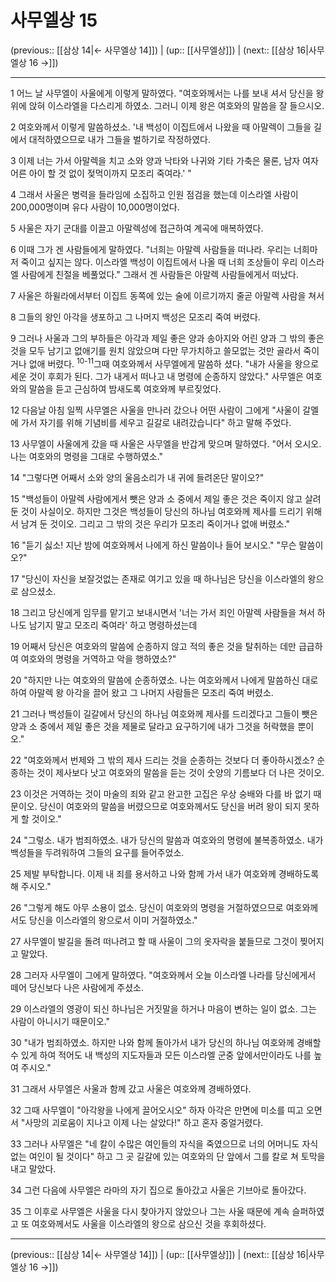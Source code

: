 # 사무엘상 15

(previous:: [[삼상 14|← 사무엘상 14]]) | (up:: [[사무엘상]]) | (next:: [[삼상 16|사무엘상 16 →]])

***




1 
어느 날 사무엘이 사울에게 이렇게 말하였다. "여호와께서는 나를 보내 셔서 당신을 왕위에 앉혀 이스라엘을 다스리게 하였소. 그러니 이제 왕은 여호와의 말씀을 잘 들으시오. 



2 
여호와께서 이렇게 말씀하셨소. '내 백성이 이집트에서 나왔을 때 아말렉이 그들을 길에서 대적하였으므로 내가 그들을 벌하기로 작정하였다. 



3 
이제 너는 가서 아말렉을 치고 소와 양과 낙타와 나귀와 기타 가축은 물론, 남자 여자 어른 아이 할 것 없이 젖먹이까지 모조리 죽여라.' " 



4 
그래서 사울은 병력을 들라임에 소집하고 인원 점검을 했는데 이스라엘 사람이 200,000명이며 유다 사람이 10,000명이었다. 



5 
사울은 자기 군대를 이끌고 아말렉성에 접근하여 계곡에 매복하였다. 



6 
이때 그가 겐 사람들에게 말하였다. "너희는 아말렉 사람들을 떠나라. 우리는 너희마저 죽이고 싶지는 않다. 이스라엘 백성이 이집트에서 나올 때 너희 조상들이 우리 이스라엘 사람에게 친절을 베풀었다." 그래서 겐 사람들은 아말렉 사람들에게서 떠났다. 



7 
사울은 하윌라에서부터 이집트 동쪽에 있는 술에 이르기까지 줄곧 아말렉 사람을 쳐서 



8 
그들의 왕인 아각을 생포하고 그 나머지 백성은 모조리 죽여 버렸다. 



9 
그러나 사울과 그의 부하들은 아각과 제일 좋은 양과 송아지와 어린 양과 그 밖의 좋은 것을 모두 남기고 없애기를 원치 않았으며 다만 무가치하고 쓸모없는 것만 골라서 죽이거나 없애 버렸다. <sup class="versenum">10-11</sup>그때 여호와께서 사무엘에게 말씀하 셨다. "내가 사울을 왕으로 세운 것이 후회가 된다. 그가 내게서 떠나고 내 명령에 순종하지 않았다." 사무엘은 여호와의 말씀을 듣고 근심하여 밤새도록 여호와께 부르짖었다. 



12 
다음날 아침 일찍 사무엘은 사울을 만나러 갔으나 어떤 사람이 그에게 "사울이 갈멜에 가서 자기를 위해 기념비를 세우고 길갈로 내려갔습니다" 하고 말해 주었다. 



13 
사무엘이 사울에게 갔을 때 사울은 사무엘을 반갑게 맞으며 말하였다. "어서 오시오. 나는 여호와의 명령을 그대로 수행하였소." 



14 
"그렇다면 어째서 소와 양의 울음소리가 내 귀에 들려온단 말이오?" 



15 
"백성들이 아말렉 사람에게서 뺏은 양과 소 중에서 제일 좋은 것은 죽이지 않고 살려 둔 것이 사실이오. 하지만 그것은 백성들이 당신의 하나님 여호와께 제사를 드리기 위해서 남겨 둔 것이오. 그리고 그 밖의 것은 우리가 모조리 죽이거나 없애 버렸소." 



16 
"듣기 싫소! 지난 밤에 여호와께서 나에게 하신 말씀이나 들어 보시오." "무슨 말씀이오?" 



17 
"당신이 자신을 보잘것없는 존재로 여기고 있을 때 하나님은 당신을 이스라엘의 왕으로 삼으셨소. 



18 
그리고 당신에게 임무를 맡기고 보내시면서 '너는 가서 죄인 아말렉 사람들을 쳐서 하나도 남기지 말고 모조리 죽여라' 하고 명령하셨는데 



19 
어째서 당신은 여호와의 말씀에 순종하지 않고 적의 좋은 것을 탈취하는 데만 급급하여 여호와의 명령을 거역하고 악을 행하였소?" 



20 
"하지만 나는 여호와의 말씀에 순종하였소. 나는 여호와께서 나에게 말씀하신 대로 하여 아말렉 왕 아각을 끌어 왔고 그 나머지 사람들은 모조리 죽여 버렸소. 



21 
그러나 백성들이 길갈에서 당신의 하나님 여호와께 제사를 드리겠다고 그들이 뺏은 양과 소 중에서 제일 좋은 것을 제물로 달라고 요구하기에 내가 그것을 허락했을 뿐이오." 



22 
"여호와께서 번제와 그 밖의 제사 드리는 것을 순종하는 것보다 더 좋아하시겠소? 순종하는 것이 제사보다 낫고 여호와의 말씀을 듣는 것이 숫양의 기름보다 더 나은 것이오. 



23 
이것은 거역하는 것이 마술의 죄와 같고 완고한 고집은 우상 숭배와 다를 바 없기 때문이오. 당신이 여호와의 말씀을 버렸으므로 여호와께서도 당신을 버려 왕이 되지 못하게 할 것이오." 



24 
"그렇소. 내가 범죄하였소. 내가 당신의 말씀과 여호와의 명령에 불복종하였소. 내가 백성들을 두려워하여 그들의 요구를 들어주었소. 



25 
제발 부탁합니다. 이제 내 죄를 용서하고 나와 함께 가서 내가 여호와께 경배하도록 해 주시오." 



26 
"그렇게 해도 아무 소용이 없소. 당신이 여호와의 명령을 거절하였으므로 여호와께서도 당신을 이스라엘의 왕으로서 이미 거절하였소." 



27 
사무엘이 발길을 돌려 떠나려고 할 때 사울이 그의 옷자락을 붙들므로 그것이 찢어지고 말았다. 



28 
그러자 사무엘이 그에게 말하였다. "여호와께서 오늘 이스라엘 나라를 당신에게서 떼어 당신보다 나은 사람에게 주셨소. 



29 
이스라엘의 영광이 되신 하나님은 거짓말을 하거나 마음이 변하는 일이 없소. 그는 사람이 아니시기 때문이오." 



30 
"내가 범죄하였소. 하지만 나와 함께 돌아가서 내가 당신의 하나님 여호와께 경배할 수 있게 하여 적어도 내 백성의 지도자들과 모든 이스라엘 군중 앞에서만이라도 나를 높여 주시오." 



31 
그래서 사무엘은 사울과 함께 갔고 사울은 여호와께 경배하였다. 



32 
그때 사무엘이 "아각왕을 나에게 끌어오시오" 하자 아각은 만면에 미소를 띠고 오면서 "사망의 괴로움이 지나고 이제 나는 살았다!" 하고 혼자 중얼거렸다. 



33 
그러나 사무엘은 "네 칼이 수많은 여인들의 자식을 죽였으므로 너의 어머니도 자식 없는 여인이 될 것이다" 하고 그 곳 길갈에 있는 여호와의 단 앞에서 그를 칼로 쳐 토막을 내고 말았다. 



34 
그런 다음에 사무엘은 라마의 자기 집으로 돌아갔고 사울은 기브아로 돌아갔다. 



35 
그 이후로 사무엘은 사울을 다시 찾아가지 않았으나 그는 사울 때문에 계속 슬퍼하였고 또 여호와께서도 사울을 이스라엘의 왕으로 삼으신 것을 후회하셨다.

***

(previous:: [[삼상 14|← 사무엘상 14]]) | (up:: [[사무엘상]]) | (next:: [[삼상 16|사무엘상 16 →]])
